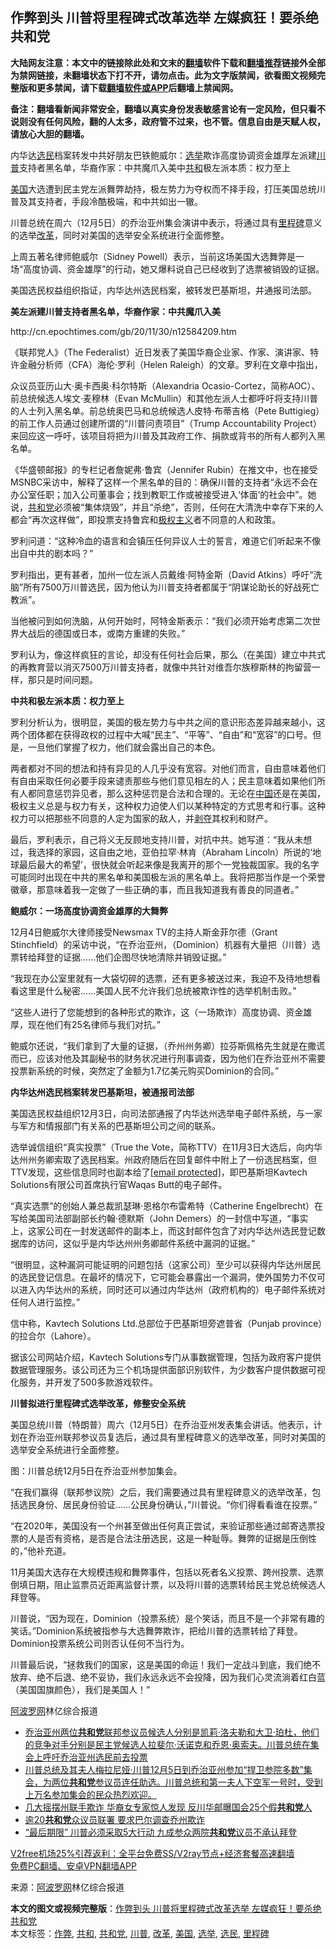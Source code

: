  <h2>作弊到头 川普将里程碑式改革选举 左媒疯狂！要杀绝共和党</h2> <p class="notice"><b>大陆网友注意：本文中的链接除此处和文末的<a href="https://github.com/bannedbook/fanqiang" >翻墙</a>软件下载和<a href="https://github.com/killgcd/justmysocks/blob/master/README.md">翻墙推荐</a>链接外全部为禁网链接，未翻墙状态下打不开，请勿点击。此为文字版禁闻，欲看图文视频完整版和更多禁闻，请下载<a href="https://github.com/bannedbook/fanqiang">翻墙软件或APP</a>后翻墙上禁闻网。</p><p>备注：翻墙看新闻非常安全，翻墙以真实身份发表敏感言论有一定风险，但只看不说则没有任何风险，翻的人太多，政府管不过来，也不管。信息自由是天赋人权，请放心大胆的翻墙。</b></p>  <div class="entry"> <p id="summary">内华达<a href="https://www.bannedbook.org/bnews/tag/%E9%80%89%E6%B0%91/" class="st_tag internal_tag" rel="tag" title="标签 选民 下的日志">选民</a>档案转发中共好朋友巴铁鲍威尔：<a href="https://www.bannedbook.org/bnews/tag/%e9%80%89%e4%b8%be/" class="st_tag internal_tag" rel="tag" title="标签 选举 下的日志">选举</a>欺诈高度协调资金雄厚左派建<a href="https://www.bannedbook.org/bnews/tag/%e5%b7%9d%e6%99%ae/" class="st_tag internal_tag" rel="tag" title="标签 川普 下的日志">川普</a>支持者黑名单，华裔作家：中共魔爪入美中<a href="https://www.bannedbook.org/bnews/tag/%E5%85%B1%E5%92%8C/" class="st_tag internal_tag" rel="tag" title="标签 共和 下的日志">共和</a>极左派本质：权力至上</p> <p><a href="https://www.bannedbook.org/bnews/tag/%e7%be%8e%e5%9b%bd/" class="st_tag internal_tag" rel="tag" title="标签 美国 下的日志">美国</a>大选遭到民主党左派舞弊劫持，极左势力为夺权而不择手段，打压美国总统川普及其支持者，手段冷酷极端，和中共如出一辙。</p> <p>川普总统在周六（12月5日）的乔治亚州集会演讲中表示，将通过具有<a href="https://www.bannedbook.org/bnews/tag/%E9%87%8C%E7%A8%8B%E7%A2%91/" class="st_tag internal_tag" rel="tag" title="标签 里程碑 下的日志">里程碑</a>意义的选举<a href="https://www.bannedbook.org/bnews/tag/%e6%94%b9%e9%9d%a9/" class="st_tag internal_tag" rel="tag" title="标签 改革 下的日志">改革</a>，同时对美国的选举安全系统进行全面修整。</p> <p>上周五著名律师鲍威尔（Sidney Powell）表示，当前这场美国大选舞弊是一场“高度协调、资金雄厚”的行动，她又爆料说自己已经收到了选票被销毁的证据。</p> <p>美国选民权益组织指证，内华达州选民档案，被转发巴基斯坦，并通报司法部。</p> <p><strong>美左派建川普支持者黑名单，华裔作家：中共魔爪入美</strong></p> <p>http://cn.epochtimes.com/gb/20/11/30/n12584209.htm</p> <p>《联邦党人》（The Federalist）近日发表了美国华裔企业家、作家、演讲家、特许金融分析师（CFA）海伦‧罗利（Helen Raleigh）的文章。罗利在文章中指出，</p> <p>众议员亚历山大·奥卡西奥·科尔特斯（Alexandria Ocasio-Cortez，简称AOC）、前总统候选人埃文·麦穆林（Evan McMullin）和其他左派人士都呼吁将支持川普的人士列入黑名单。前总统奥巴马和总统候选人皮特·布蒂吉格（Pete Buttigieg）的前工作人员通过创建所谓的“川普问责项目”（Trump Accountability Project）来回应这一呼吁，该项目将把为川普及其政府工作、捐款或背书的所有人都列入黑名单。</p> <p>《华盛顿邮报》的专栏记者詹妮弗·鲁宾（Jennifer Rubin）在推文中，也在接受MSNBC采访中，解释了这样一个黑名单的目的：确保川普的支持者“永远不会在办公室任职；加入公司董事会；找到教职工作或被接受进入‘体面’的社会中”。她说，<a href="https://www.bannedbook.org/bnews/tag/%e5%85%b1%e5%92%8c%e5%85%9a/" class="st_tag internal_tag" rel="tag" title="标签 共和党 下的日志">共和党</a>必须被“集体烧毁”，并且“杀绝”，否则，任何在大清洗中幸存下来的人都会“再次这样做”，即投票支持鲁宾和<span class='wp_keywordlink'><a href="https://www.bannedbook.org/forum2/topic223.html" title="极权主义与现代民主" target="_blank">极权主义</a></span>者不同意的人和政策。</p>  <p>罗利问道：“这种冷血的语言和会镇压任何异议人士的誓言，难道它们听起来不像出自中共的剧本吗？”</p> <p>罗利指出，更有甚者，加州一位左派人员戴维·阿特金斯（David Atkins）呼吁“洗脑”所有7500万川普选民，因为他认为川普支持者都属于“阴谋论助长的好战死亡教派”。</p> <p>当他被问到如何洗脑，从何开始时，阿特金斯表示：“我们必须开始考虑第二次世界大战后的德国或日本，或南方重建的失败。”</p> <p>罗利认为，像这样疯狂的言论，却没有任何社会后果，那么（在美国）建立中共式的再教育营以消灭7500万川普支持者，就像中共针对维吾尔族穆斯林的拘留营一样，那只是时间问题。</p> <p><strong>中共和极左派本质：权力至上</strong></p> <p>罗利分析认为，很明显，美国的极左势力与中共之间的意识形态差异越来越小，这两个团体都在获得政权的过程中大喊“民主”、“平等”、“自由”和“宽容”的口号。但是，一旦他们掌握了权力，他们就会露出自己的本色。</p> <p>两者都对不同的想法和持有异见的人几乎没有宽容。对他们而言，自由意味着他们有自由采取任何必要手段来谴责那些与他们意见相左的人；民主意味着如果他们所有人都同意惩罚异见者，那么这种惩罚是合法和合理的。无论在<span class='wp_keywordlink_affiliate'><a href="https://www.bannedbook.org/" title="中国" target="_blank">中国</a></span>还是在美国，极权主义总是与权力有关，这种权力迫使人们以某种特定的方式思考和行事。这种权力可以把那些不同意的人定为国家的敌人，并<span class='wp_keywordlink'><a href="https://www.bannedbook.org/forum2/topic21.html" title="《剥夺》 黄建民 著" target="_blank">剥夺</a></span>其权利和财产。</p> <p>最后，罗利表示，自己将义无反顾地支持川普，对抗中共。她写道：“我从未想过，我选择的家园，这自由之地，亚伯拉罕·林肯（Abraham Lincoln）所说的‘地球最后最大的希望’，很快就会听起来像是我离开的那个一党独裁国家。我的名字可能同时出现在中共的黑名单和美国极左派的黑名单上。我将把那当作是一个荣誉徽章，那意味着我一定做了一些正确的事，而且我知道我有善良的同道者。”</p> <p><strong>鲍威尔：一场高度协调资金雄厚的大舞弊</strong></p> <p>12月4日鲍威尔大律师接受Newsmax TV的主持人斯金菲尔德（Grant Stinchfield）的采访中说，“在乔治亚州，（Dominion）机器有大量把（川普）选票转给拜登的证据……他们企图尽快地清除并销毁证据。”</p>  <p>“我现在办公室里就有一大袋切碎的选票，还有更多被送过来，我迫不及待地想看看这里是什么秘密……美国人民不允许我们总统被欺诈性的选举机制击败。”</p> <p>“这些人进行了您能想到的各种形式的欺诈，这（一场欺诈）高度协调、资金雄厚，现在他们有25名律师与我们对抗。”</p> <p>鲍威尔还说，“我们拿到了大量的证据，（乔州州务卿）拉芬斯佩格先生就是在撒谎而已，应该对他及其副秘书的财务状况进行刑事调查，因为他们在乔治亚州不需要投票新系统的时候，突然定了金额为1.7亿美元购买Dominion的合同。”</p> <p><strong>内华达州选民档案转发巴基斯坦，被通报司法部</strong></p> <p>美国选民权益组织12月3日，向司法部通报了内华达州选举电子邮件系统，与一家与军方和情报部门有关系的巴基斯坦公司之间的联系。</p> <p>选举诚信组织“真实投票”（True the Vote，简称TTV）在11月3日大选后，向内华达州州务卿索取了选民档案。州政府随后在回复邮件中附上了一份选民档案，但TTV发现，这些信息同时也副本给了<a href="/cdn-cgi/l/email-protection" data-cfemail="4f382e3e2e3c0f242e393b2a2c2761212a3b">[email&#160;protected]</a>，即巴基斯坦Kavtech Solutions有限公司首席执行官Waqas Butt的电子邮件。</p> <p>“真实选票”的创始人兼总裁凯瑟琳·恩格尔布雷希特（Catherine Engelbrecht）在写给美国司法部副部长约翰·德默斯（John Demers）的一封信中写道，“事实上，这家公司在一封发送邮件的副本上，而这封邮件包含了对内华达州选民登记数据库的访问，这似乎是内华达州州务卿邮件系统​​中漏洞的证据。”</p> <p>“很明显，这种漏洞可能证明的问题包括（这家公司）至少可以获得内华达州居民的选民登记信息。在最坏的情况下，它可能会暴露出一个漏洞，使外国势力不仅可以进入内华达州的系统，同时还可以通过内华达州（政府机构的）电子邮件系统对任何人进行监控。”</p> <p>信中称，Kavtech Solutions Ltd.总部位于巴基斯坦旁遮普省（Punjab province）的拉合尔（Lahore）。</p> <p>据该公司网站介绍，Kavtech Solutions专门从事数据管理，包括为政府客户提供数据管理服务。该公司还为三个机场提供面部识别软件，为少数客户提供数据可视化服务，并开发了500多款游戏软件。</p>  <p><strong>川普拟进行里程碑式选举改革，修整安全系统</strong></p> <p>美国总统川普（特朗普）周六（12月5日）在乔治亚州发表集会讲话。他表示，计划在乔治亚州联邦参议员复选后，通过具有里程碑意义的选举改革，同时对美国的选举安全系统进行全面修整。</p> <p>图：川普总统12月5日在乔治亚州参加集会。</p> <p>“在我们赢得（联邦参议院）之后，我们需要通过具有里程碑意义的选举改革，包括选民身份、居民身份验证……公民身份确认，”川普说。“你们得看看谁在投票。”</p> <p>“在2020年，美国没有一个州甚至做出任何真正尝试，来验证那些通过邮寄选票投票的人是否有资格，是否是合法注册选民，这是一种耻辱。舞弊的证据是压倒性的，”他补充道。</p> <p>11月美国大选存在大规模违规和舞弊事件，包括以死者名义投票、跨州投票、选票倒填日期，阻止监票员近距离监督计票，以及将川普的选票转给民主党总统候选人拜登等。</p> <p>川普说，“因为现在，Dominion（投票系统）是个笑话，而且不是一个非常有趣的笑话。”Dominion系统被指参与大选舞弊欺诈，把给川普的选票转给了拜登。Dominion投票系统公司则否认任何不当行为。</p> <p>川普最后说，“拯救我们的国家，这是美国的命运！我们一定战斗到底，我们绝不放弃、绝不后退、绝不妥协，我们永远永远不会投降，因为我们心灵流淌着红白蓝（美国国旗颜色），我们是美国人！”</p> <p><span class='wp_keywordlink_affiliate'><a href="https://www.aboluowang.com/" title="阿波罗网" target="_blank">阿波罗网</a></span>林亿综合报道</p> <ul class='op-related-articles' title='相关阅读'> <li><a href='https://www.bannedbook.org/bnews/bannedvideo/20201207/1443605.html' target='_blank'>乔治亚州两位<b>共和党</b>联邦参议员候选人分别是凯莉‧洛夫勒和大卫‧珀杜，他们的竞争对手分别是民主党候选人拉斐尔‧沃诺克和乔恩‧奥索夫。川普总统在集会上呼吁乔治亚州选民前去投票</a></li> <li><a href='https://www.bannedbook.org/bnews/bannedvideo/20201207/1443497.html' target='_blank'>川普总统及其夫人梅拉尼娅·川普12月5日到乔治亚州参加“捍卫参院多数”集会，为两位<b>共和党</b>参议员连任助选。川普总统和第一夫人下空军一号时，受到上万名参加集会的民众热烈欢迎。</a></li> <li><a href='https://www.bannedbook.org/bnews/cnnews/20201207/1443252.html' target='_blank'>几大摇摆州联手欺诈 华裔女专家惊人发现 反川华邮曝国会25个假<b>共和党</b>人</a></li> <li><a href='https://www.bannedbook.org/bnews/worldnews/20201206/1443028.html' target='_blank'>逾20<b>共和党</b>众议员联署 要求巴尔调查乔州欺诈</a></li> <li><a href='https://www.bannedbook.org/bnews/cnnews/20201206/1443021.html' target='_blank'>“最后期限” 川普必须采取5大行动 九成参众两院<b>共和党</b>议员不承认拜登</a></li> </ul> <p class="texttj"> <a href="https://www.bannedbook.org/forum23/topic22702.html" target="_blank">V2free机场25%引荐返利：全平台免费SS/V2ray节点+经济套餐高速翻墙</a><br/> <a href="https://github.com/bannedbook/fanqiang/wiki/%E7%A6%81%E9%97%BB%E7%BD%91%E5%AE%89%E5%8D%93%E7%BF%BB%E5%A2%99%E6%96%B0%E9%97%BBAPP" target="_blank">免费PC翻墙、安卓VPN翻墙APP</a></p><p> 来源：<a href="https://www.aboluowang.com/2020/1207/1531538.html" target="_blank">阿波罗网</a>林亿综合报道 </p> <a name='sharetosocial'></a>       <div><b>本文的图文或视频完整版</b>：<a href='https://www.bannedbook.org/bnews/cbnews/20201207/1443612.html'>作弊到头 川普将里程碑式改革选举 左媒疯狂！要杀绝共和党</a></div>  </div><!--END ENTRY--> <div class="postfooter"> <div>本文标签：<a href="https://www.bannedbook.org/bnews/tag/%e4%bd%9c%e5%bc%8a/" rel="tag">作弊</a>, <a href="https://www.bannedbook.org/bnews/tag/%E5%85%B1%E5%92%8C/" rel="tag">共和</a>, <a href="https://www.bannedbook.org/bnews/tag/%e5%85%b1%e5%92%8c%e5%85%9a/" rel="tag">共和党</a>, <a href="https://www.bannedbook.org/bnews/tag/%e5%b7%9d%e6%99%ae/" rel="tag">川普</a>, <a href="https://www.bannedbook.org/bnews/tag/%e6%94%b9%e9%9d%a9/" rel="tag">改革</a>, <a href="https://www.bannedbook.org/bnews/tag/%e7%be%8e%e5%9b%bd/" rel="tag">美国</a>, <a href="https://www.bannedbook.org/bnews/tag/%e9%80%89%e4%b8%be/" rel="tag">选举</a>, <a href="https://www.bannedbook.org/bnews/tag/%E9%80%89%E6%B0%91/" rel="tag">选民</a>, <a href="https://www.bannedbook.org/bnews/tag/%E9%87%8C%E7%A8%8B%E7%A2%91/" rel="tag">里程碑</a></div>  </div><!--END POSTFOOTER--> 